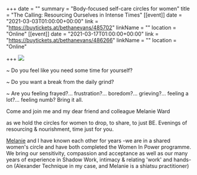+++
date = ""
summary = "Body-focused self-care circles for women"
title = "The Calling: Resourcing Ourselves in Intense Times"
[[event]]
date = "2021-03-03T01:00:00+00:00"
link = "https://buytickets.at/bethanevans/485702"
linkName = ""
location = "Online"
[[event]]
date = "2021-03-17T01:00:00+00:00"
link = "https://buytickets.at/bethanevans/486266"
linkName = ""
location = "Online"

+++
![](/uploads/release-realign-7.png)

\~ Do you feel like you need some time for yourself?

\~ Do you want a break from the daily grind?

\~ Are you feeling frayed?... frustration?... boredom?...  grieving?...  feeling a lot?... feeling numb?  Bring it all.

Come and join me and my dear friend and colleague Melanie Ward

as we hold the circles for women to drop, to share, to just BE.  Evenings of resourcing & nourishment, time just for you.

[Melanie](https://www.melanieward.co.uk/about-melanie) and I have known each other for years -we are in a shared women's circle and have both completed the Women In Power programme.  We bring our sensitivity, compassion and acceptance as well as our many years of experience in Shadow Work, intimacy & relating 'work' and hands-on (Alexander Technique in my case, and Melanie is a shiatsu practitioner)